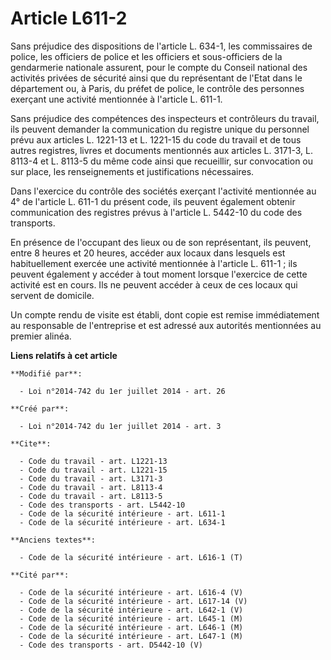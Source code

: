 # Article L611-2

Sans préjudice des dispositions de l'article L. 634-1, les commissaires de police, les officiers de police et les officiers
et sous-officiers de la gendarmerie nationale assurent, pour le compte du Conseil national des activités privées de sécurité
ainsi que du représentant de l'Etat dans le département ou, à Paris, du préfet de police, le contrôle des personnes exerçant
une activité mentionnée à l'article L. 611-1. 

Sans préjudice des compétences des inspecteurs et contrôleurs du travail, ils peuvent demander la communication du registre
unique du personnel prévu aux articles L. 1221-13 et L. 1221-15 du code du travail et de tous autres registres, livres et
documents mentionnés aux articles L. 3171-3, L. 8113-4 et L. 8113-5 du même code ainsi que recueillir, sur convocation ou sur
place, les renseignements et justifications nécessaires. 

Dans l'exercice du contrôle des sociétés exerçant l'activité mentionnée au 4° de l'article L. 611-1 du présent code, ils
peuvent également obtenir communication des registres prévus à l'article L. 5442-10 du code des transports. 

En présence de l'occupant des lieux ou de son représentant, ils peuvent, entre 8 heures et 20 heures, accéder aux locaux dans
lesquels est habituellement exercée une activité mentionnée à l'article L. 611-1 ; ils peuvent également y accéder à tout
moment lorsque l'exercice de cette activité est en cours. Ils ne peuvent accéder à ceux de ces locaux qui servent de
domicile. 

Un compte rendu de visite est établi, dont copie est remise immédiatement au responsable de l'entreprise et est adressé aux
autorités mentionnées au premier alinéa.

**Liens relatifs à cet article**

	**Modifié par**:

	  - Loi n°2014-742 du 1er juillet 2014 - art. 26

	**Créé par**:

	  - Loi n°2014-742 du 1er juillet 2014 - art. 3

	**Cite**:

	  - Code du travail - art. L1221-13
	  - Code du travail - art. L1221-15
	  - Code du travail - art. L3171-3
	  - Code du travail - art. L8113-4
	  - Code du travail - art. L8113-5
	  - Code des transports - art. L5442-10
	  - Code de la sécurité intérieure - art. L611-1
	  - Code de la sécurité intérieure - art. L634-1

	**Anciens textes**:

	  - Code de la sécurité intérieure - art. L616-1 (T)

	**Cité par**:

	  - Code de la sécurité intérieure - art. L616-4 (V)
	  - Code de la sécurité intérieure - art. L617-14 (V)
	  - Code de la sécurité intérieure - art. L642-1 (V)
	  - Code de la sécurité intérieure - art. L645-1 (M)
	  - Code de la sécurité intérieure - art. L646-1 (M)
	  - Code de la sécurité intérieure - art. L647-1 (M)
	  - Code des transports - art. D5442-10 (V)
